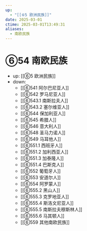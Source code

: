 ```yaml
---
up:
  - "[[⑥5 欧洲民族]]"
date: 2025-03-01
ctime: 2025-03-01T13:49:31
aliases:
  - 南欧民族
---
```


# ⑥54 南欧民族

- up: [[⑥5 欧洲民族]]
- down:	
	- [[⑥541 阿尔巴尼亚人]]
	- [[⑥542 罗马尼亚人]]
	- [[⑥543.1 南斯拉夫人]]
	- [[⑥543.2 塞尔维亚人]]
	- [[⑥544 保加利亚人]]
	- [[⑥545 希腊人]]
	- [[⑥546 意大利人]]
	- [[⑥548 圣马力诺人]]
	- [[⑥549 马耳他人]]
	- [[⑥551.1 西班牙人]]
	- [[⑥551.2 加利西亚人]]
	- [[⑥551.3 加泰隆人]]
	- [[⑥551.4 巴斯克人]]
	- [[⑥552 葡萄牙人]]
	- [[⑥553 安道尔人]]
	- [[⑥554 阿罗蒙人]]
	- [[⑥555.2 黑山人]]
	- [[⑥555.3 克罗地亚人]]
	- [[⑥555.4 斯洛文尼亚人]]
	- [[⑥555.5 南斯拉夫穆斯林人]]
	- [[⑥555.6 马其顿人]]
	- [[⑥559 其他南欧民族]]
	

